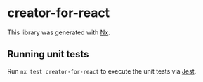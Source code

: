 # creator-for-react

This library was generated with [Nx](https://nx.dev).

## Running unit tests

Run `nx test creator-for-react` to execute the unit tests via [Jest](https://jestjs.io).
